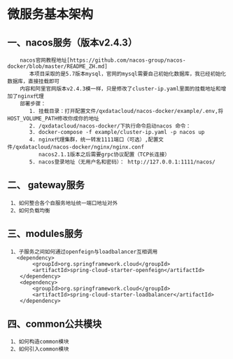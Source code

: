 # 微服务基本架构

## 一、nacos服务（版本v2.4.3）
        nacos官网教程地址[https://github.com/nacos-group/nacos-docker/blob/master/README_ZH.md]
           本项目采取的是5.7版本mysql，官网的mysql需要自己初始化数据库，我已经初始化数据库，直接挂载即可
        内容和阿里官网版本v2.4.3模一样，只是修改了cluster-ip.yaml里面的挂载地址和增加了nginx代理
        部署步骤：
           1. 挂载目录：打开配置文件/qxdatacloud/nacos-docker/example/.env,将HOST_VOLUME_PATH修改你成你的地址
           2. /qxdatacloud/nacos-docker/下执行命令启动nacos 命令：
           3. docker-compose -f example/cluster-ip.yaml -p nacos up
           4. nginx代理集群，统一转发1111端口（可选）,配置文件/qxdatacloud/nacos-docker/nginx/nginx.conf
              nacos2.1.1版本之后需要grpc协议配置（TCP长连接）
           5. nacos登录地址（无用户名和密码）： http://127.0.0.1:1111/nacos/
           

## 二、 gateway服务
     1、如何整合各个自服务地址统一端口地址对外
     2、如何负载均衡

## 三、modules服务
     1、子服务之间如何通过openfeign与loadbalancer互相调用
       <dependency>
            <groupId>org.springframework.cloud</groupId>
            <artifactId>spring-cloud-starter-openfeign</artifactId>
        </dependency>
        <dependency>
            <groupId>org.springframework.cloud</groupId>
            <artifactId>spring-cloud-starter-loadbalancer</artifactId>
        </dependency>
## 四、common公共模块
     1、如何构造common模块
     2、如何引入common模块

     

   
